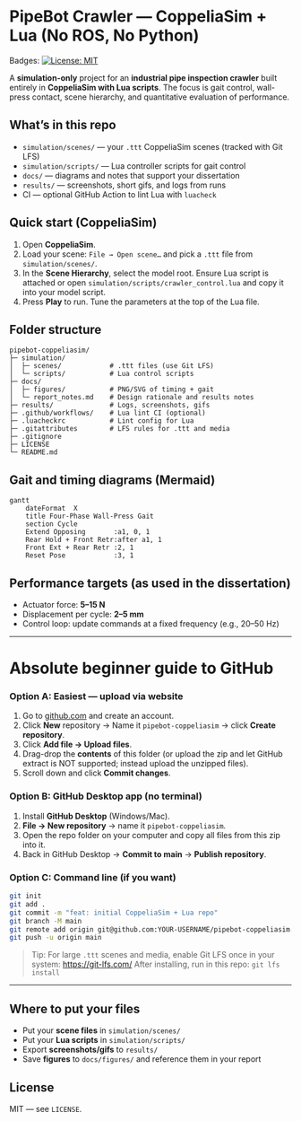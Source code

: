 # PipeBot Crawler — CoppeliaSim + Lua (No ROS, No Python)

Badges: [![License: MIT](https://img.shields.io/badge/License-MIT-green.svg)](LICENSE)

A **simulation-only** project for an **industrial pipe inspection crawler** built entirely in **CoppeliaSim with Lua scripts**. The focus is gait control, wall-press contact, scene hierarchy, and quantitative evaluation of performance.

## What’s in this repo
- `simulation/scenes/` — your `.ttt` CoppeliaSim scenes (tracked with Git LFS)
- `simulation/scripts/` — Lua controller scripts for gait control
- `docs/` — diagrams and notes that support your dissertation
- `results/` — screenshots, short gifs, and logs from runs
- CI — optional GitHub Action to lint Lua with `luacheck`

## Quick start (CoppeliaSim)
1. Open **CoppeliaSim**.
2. Load your scene: `File → Open scene…` and pick a `.ttt` file from `simulation/scenes/`.
3. In the **Scene Hierarchy**, select the model root. Ensure Lua script is attached or open `simulation/scripts/crawler_control.lua` and copy it into your model script.
4. Press **Play** to run. Tune the parameters at the top of the Lua file.

## Folder structure
```
pipebot-coppeliasim/
├─ simulation/
│  ├─ scenes/            # .ttt files (use Git LFS)
│  └─ scripts/           # Lua control scripts
├─ docs/
│  ├─ figures/           # PNG/SVG of timing + gait
│  └─ report_notes.md    # Design rationale and results notes
├─ results/              # Logs, screenshots, gifs
├─ .github/workflows/    # Lua lint CI (optional)
├─ .luacheckrc           # Lint config for Lua
├─ .gitattributes        # LFS rules for .ttt and media
├─ .gitignore
├─ LICENSE
└─ README.md
```

## Gait and timing diagrams (Mermaid)
```mermaid
gantt
    dateFormat  X
    title Four-Phase Wall-Press Gait
    section Cycle
    Extend Opposing       :a1, 0, 1
    Rear Hold + Front Retr:after a1, 1
    Front Ext + Rear Retr :2, 1
    Reset Pose            :3, 1
```

## Performance targets (as used in the dissertation)
- Actuator force: **5–15 N**
- Displacement per cycle: **2–5 mm**
- Control loop: update commands at a fixed frequency (e.g., 20–50 Hz)

---

# Absolute beginner guide to GitHub

### Option A: Easiest — upload via website
1. Go to [github.com](https://github.com) and create an account.
2. Click **New** repository → Name it `pipebot-coppeliasim` → click **Create repository**.
3. Click **Add file → Upload files**.
4. Drag-drop the **contents** of this folder (or upload the zip and let GitHub extract is NOT supported; instead upload the unzipped files).
5. Scroll down and click **Commit changes**.

### Option B: GitHub Desktop app (no terminal)
1. Install **GitHub Desktop** (Windows/Mac).
2. **File → New repository** → name it `pipebot-coppeliasim`.
3. Open the repo folder on your computer and copy all files from this zip into it.
4. Back in GitHub Desktop → **Commit to main** → **Publish repository**.

### Option C: Command line (if you want)
```bash
git init
git add .
git commit -m "feat: initial CoppeliaSim + Lua repo"
git branch -M main
git remote add origin git@github.com:YOUR-USERNAME/pipebot-coppeliasim.git
git push -u origin main
```

> Tip: For large `.ttt` scenes and media, enable Git LFS once in your system: https://git-lfs.com/
> After installing, run in this repo: `git lfs install`

---

## Where to put your files
- Put your **scene files** in `simulation/scenes/`
- Put your **Lua scripts** in `simulation/scripts/`
- Export **screenshots/gifs** to `results/`
- Save **figures** to `docs/figures/` and reference them in your report

## License
MIT — see `LICENSE`.
